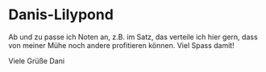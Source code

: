 # Danis-Lilypond

Ab und zu passe ich Noten an, z.B. im Satz, das verteile ich hier gern, dass von meiner Mühe noch andere profitieren können.
Viel Spass damit!

Viele Grüße
Dani
